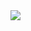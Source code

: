 <div>
  <img src="https://github-readme-stats.vercel.app/api/top-langs/?username=Eric-Leal&layout=compact&theme=dark"/>
</div>
